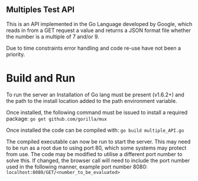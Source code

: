## Multiples Test API

This is an API implemented in the Go Language developed by Google, which reads in from a GET request a value and returns a JSON format file whether the number is a multiple of 7 and/or 9.


Due to time constraints error handling and code re-use have not been a priority.

# Build and Run

To run the server an Installation of Go lang must be present (v1.6.2+) and the path to the install location added to the path environment variable. 

Once installed, the following command must be issued to install a required package:
`go get github.com/gorilla/mux`

Once installed the code can be compiled with:
`go build multiple_API.go`

The compiled executable can now be run to start the server. This may need to be run as a root due to using port 80, which some systems may protect from use.
The code may be modified to utilise a different port number to solve this. If changed, the browser call will need to include the port number used in the following manner, example port number 8080:
`localhost:8080/GET/<number_to_be_evaluated>`